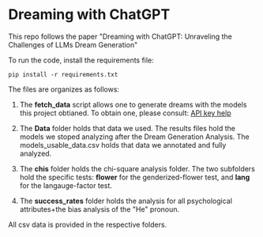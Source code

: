# Dreaming with ChatGPT

This repo follows the paper "Dreaming with ChatGPT: Unraveling the Challenges of LLMs Dream Generation"

To run the code, install the requirements file:

```
pip install -r requirements.txt
```

The files are organizes as follows:

1. The **fetch_data** script allows one to generate dreams with the models this project obtianed.
To obtain one, please consult:
[API key help](https://help.openai.com/en/articles/4936850-where-do-i-find-my-openai-api-key)

2. The **Data** folder holds that data we used. The results files hold the models we stoped analyzing after the Dream Generation Analysis.
The models_usable_data.csv holds that data we annotated and fully analyzed.

3. The **chis** folder holds the chi-square analysis folder. The two subfolders hold the specific tests: **flower** for the genderized-flower test, and **lang** for the langauge-factor test.

4. The **success_rates** folder holds the analysis for all psychological attributes+the bias analysis of the "He" pronoun.

All csv data is provided in the respective folders.







